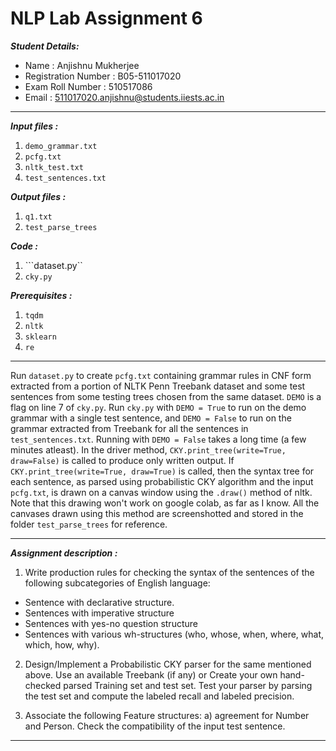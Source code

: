 # NLP Lab Assignment 6

***Student Details:***

- Name : Anjishnu Mukherjee
- Registration Number : B05-511017020
- Exam Roll Number : 510517086
- Email : 511017020.anjishnu@students.iiests.ac.in

---

***Input files :***

1. ```demo_grammar.txt```
2. ```pcfg.txt```
3. ```nltk_test.txt```
4. ```test_sentences.txt```

***Output files :***

1. ```q1.txt```
2. ```test_parse_trees```

***Code :***

1. ```dataset.py``
2. ```cky.py```

***Prerequisites :***

1. ```tqdm```
2. ```nltk```
3. ```sklearn```
4. ```re```

---

Run ```dataset.py``` to create ```pcfg.txt``` containing grammar rules in
CNF form extracted from a portion of NLTK Penn Treebank dataset and some test
sentences from some testing trees chosen from the same dataset.
```DEMO``` is a flag on line 7 of ```cky.py```.
Run ```cky.py``` with ```DEMO = True``` to run on the demo grammar with a single
test sentence, and ```DEMO = False``` to run on the grammar extracted from
Treebank for all the sentences in ```test_sentences.txt```. Running with
```DEMO = False``` takes a long time (a few minutes atleast). In the driver
method, ```CKY.print_tree(write=True, draw=False)``` is called to produce only
written output. If ```CKY.print_tree(write=True, draw=True)``` is called, then
the syntax tree for each sentence, as parsed using probabilistic CKY algorithm
and the input ```pcfg.txt```, is drawn on a canvas window using the
```.draw()``` method of nltk. Note that this drawing won't work on google colab,
as far as I know. All the canvases drawn using this method are screenshotted and
stored in the folder ```test_parse_trees``` for reference.

---

***Assignment description :***

1. Write production rules for checking the syntax of the sentences of the following subcategories of English language:
 -  Sentence with declarative structure.
 -  Sentences with imperative structure
 -  Sentences with yes-no question structure
 -  Sentences with various wh-structures (who, whose, when, where, what, which, how, why).

2.  Design/Implement a Probabilistic CKY parser for the same mentioned above. Use an available Treebank (if any) or Create your own hand-checked parsed Training set and test set.
     Test your parser by parsing the test set and compute the labeled recall and labeled precision.

3. Associate the following Feature structures: a)  agreement for Number and Person.  Check the compatibility of the input test sentence.

---
